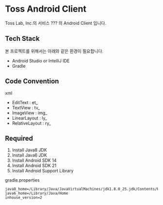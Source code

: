 Toss Android Client
==============
Toss Lab, Inc.의 서비스 ??? 의 Android Client 입니다.


Tech Stack
---------
본 프로젝트를 위해서는 아래와 같은 환경이 필요합니다.

+ Android Studio or IntelliJ IDE
+ Gradle

Code Convention
---------
xml
+ EditText : et_
+ TextView : tv_
+ ImageView : img_
+ LinearLayout : ly_
+ RelativeLayout : ry_


Required
---------

1. Install Java8 JDK
2. Install Java6 JDK
3. Install Android SDK 14
4. Install Android SDK 21
5. Install Android Support Library

gradle.properties
```spin
java8_home=/Library/Java/JavaVirtualMachines/jdk1.8.0_25.jdk/Contents/Home
java6_home=/Library/Java/Home
inhouse_version=2
```